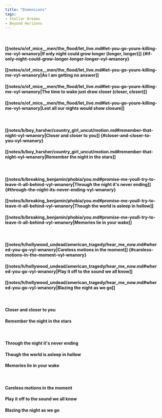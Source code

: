 ```yaml
---
title: "Dimensions"
tags:
- Stellar Dreams
- Beyond Horizons
---
```

&nbsp;
#### [[notes/o/of_mice__men/the_flood/let_live.md#let-you-go-youre-killing-me-vyl-wnanory|If only night could grow longer (longer, longer)]] {#if-only-night-could-grow-longer-longer-longer-vyl-wnanory}
#### [[notes/o/of_mice__men/the_flood/let_live.md#let-you-go-youre-killing-me-vyl-wnanory|As I am getting no answer]]
#### [[notes/o/of_mice__men/the_flood/let_live.md#let-you-go-youre-killing-me-vyl-wnanory|The time to wake just draw closer (closer, closer)]]
#### [[notes/o/of_mice__men/the_flood/let_live.md#let-you-go-youre-killing-me-vyl-wnanory|Lest all our nights would show closure]]
&nbsp;
#### [[notes/b/boy_harsher/country_girl_uncut/motion.md#remember-that-night-vyl-wnanory|Closer and closer to you]] {#closer-and-closer-to-you-vyl-wnanory}
#### [[notes/b/boy_harsher/country_girl_uncut/motion.md#remember-that-night-vyl-wnanory|Remember the night in the stars]]
&nbsp;
#### [[notes/b/breaking_benjamin/phobia/you.md#promise-me-youll-try-to-leave-it-all-behind-vyl-wnanory|Through the night it's never ending]] {#through-the-night-its-never-ending-vyl-wnanory}
#### [[notes/b/breaking_benjamin/phobia/you.md#promise-me-youll-try-to-leave-it-all-behind-vyl-wnanory|Though the world is asleep in hollow]]
#### [[notes/b/breaking_benjamin/phobia/you.md#promise-me-youll-try-to-leave-it-all-behind-vyl-wnanory|Memories lie in your wake]]
&nbsp;
#### [[notes/h/hollywood_undead/american_tragedy/hear_me_now.md#whered-you-go-vyl-wnanory|Careless motions in the moment]] {#careless-motions-in-the-moment-vyl-wnanory}
#### [[notes/h/hollywood_undead/american_tragedy/hear_me_now.md#whered-you-go-vyl-wnanory|Play it off to the sound we all know]]
#### [[notes/h/hollywood_undead/american_tragedy/hear_me_now.md#whered-you-go-vyl-wnanory|Blazing the night as we go]]
&nbsp;
#### Closer and closer to you
#### Remember the night in the stars
&nbsp;
#### Through the night it's never ending
#### Though the world is asleep in hollow
#### Memories lie in your wake
&nbsp;
#### Careless motions in the moment
#### Play it off to the sound we all know
#### Blazing the night as we go
